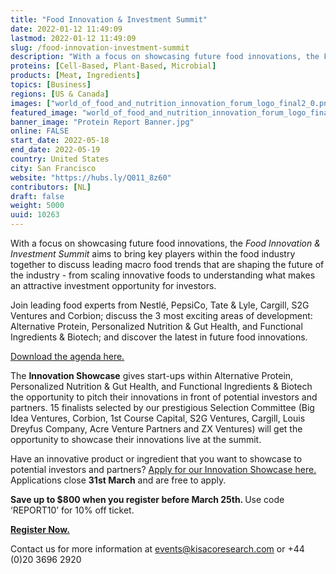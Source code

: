 ```yaml
---
title: "Food Innovation & Investment Summit"
date: 2022-01-12 11:49:09
lastmod: 2022-01-12 11:49:09
slug: /food-innovation-investment-summit
description: "With a focus on showcasing future food innovations, the Food Innovation & Investment Summit aims to bring key players within the food industry together to discuss leading macro food trends that are shaping the future of the industry - from scaling innovative foods to understanding what makes an attractive investment opportunity for investors."
proteins: [Cell-Based, Plant-Based, Microbial]
products: [Meat, Ingredients]
topics: [Business]
regions: [US & Canada]
images: ["world_of_food_and_nutrition_innovation_forum_logo_final2_0.png","Protein Report Banner.jpg"]
featured_image: "world_of_food_and_nutrition_innovation_forum_logo_final2_0.png"
banner_image: "Protein Report Banner.jpg"
online: FALSE
start_date: 2022-05-18
end_date: 2022-05-19
country: United States
city: San Francisco
website: "https://hubs.ly/Q011_8z60"
contributors: [NL]
draft: false
weight: 5000
uuid: 10263
---
```

<p>With a focus on showcasing future food innovations, the <em>Food Innovation & Investment Summit</em> aims to bring key players within the food industry together to discuss leading macro food trends that are shaping the future of the industry - from scaling innovative foods to understanding what makes an attractive investment opportunity for investors.</p>
<p>Join leading food experts from Nestlé, PepsiCo, Tate & Lyle, Cargill, S2G Ventures and Corbion; discuss the 3 most exciting areas of development: Alternative Protein, Personalized Nutrition & Gut Health, and Functional Ingredients & Biotech; and discover the latest in future food innovations.</p>
<p><a href="https://hubs.ly/Q014B0b60">Download the agenda here.</a></p>
<p>The <strong>Innovation Showcase</strong> gives start-ups within Alternative Protein, Personalized Nutrition & Gut Health, and Functional Ingredients & Biotech the opportunity to pitch their innovations in front of potential investors and partners. 15 finalists selected by our prestigious Selection Committee (Big Idea Ventures, Corbion, 1st Course Capital, S2G Ventures, Cargill, Louis Dreyfus Company, Acre Venture Partners and ZX Ventures) will get the opportunity to showcase their innovations live at the summit.</p>
<p>Have an innovative product or ingredient that you want to showcase to potential investors and partners? <a href="https://hubs.ly/Q014B0q10">Apply for our Innovation Showcase here.</a><br />
Applications close <strong>31st March</strong> and are free to apply.</p>
<p><strong>Save up to $800 when you register before March 25th. </strong>Use code ‘REPORT10’ for 10% off ticket.</p>
<p><a href="https://hubs.ly/Q014B0b60"><strong>Register Now.</strong></a></p>
<p>Contact us for more information at <a href="mailto:events@kisacoresearch.com">events@kisacoresearch.com</a> or +44 (0)20 3696 2920</p>
